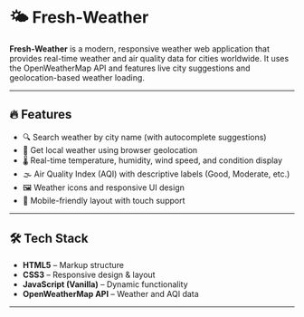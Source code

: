 # 🌤️ Fresh-Weather

**Fresh-Weather** is a modern, responsive weather web application that provides real-time weather and air quality data for cities worldwide. It uses the OpenWeatherMap API and features live city suggestions and geolocation-based weather loading.

---

## 🔥 Features

- 🔍 Search weather by city name (with autocomplete suggestions)
- 📍 Get local weather using browser geolocation
- 🌡️ Real-time temperature, humidity, wind speed, and condition display
- 🌫️ Air Quality Index (AQI) with descriptive labels (Good, Moderate, etc.)
- 🖼 Weather icons and responsive UI design
- 📱 Mobile-friendly layout with touch support

---
## 🛠️ Tech Stack

- **HTML5** – Markup structure
- **CSS3** – Responsive design & layout
- **JavaScript (Vanilla)** – Dynamic functionality
- **OpenWeatherMap API** – Weather and AQI data

---

